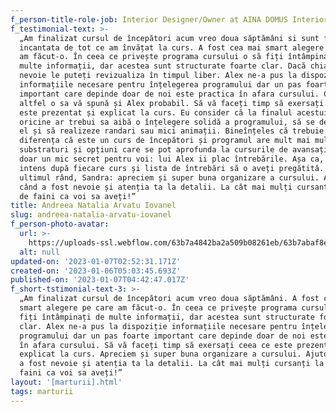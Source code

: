 ```yaml
---
f_person-title-role-job: Interior Designer/Owner at AINA DOMUS Interior
f_testimonial-text: >-
  „Am finalizat cursul de începători acum vreo doua săptămâni si sunt foarte
  incantata de tot ce am învățat la curs. A fost cea mai smart alegere pe care
  am făcut-o. În ceea ce privește programa cursului o să fiți întâmpinați de
  multe informații, dar acestea sunt structurate foarte clar. Dacă chiar este
  nevoie le puteți revizualiza în timpul liber. Alex ne-a pus la dispoziție
  informațiile necesare pentru înțelegerea programului dar un pas foarte
  important care depinde doar de noi este practica în afara cursului. Cum de
  altfel o sa vă spună și Alex probabil. Să vă faceți timp să exersați ceea ce
  este prezentat și explicat la curs. Eu consider că la finalul acestui curs
  oricine ar trebui sa aibă o înțelegere solidă a programului, să se descurce cu
  el și să realizeze randari sau mici animații. Bineînțeles că trebuie să facem
  diferența că este un curs de începători și programul are mult mai multe
  substraturi și opțiuni care se pot aprofunda la cursurile de avansați. Mai am
  doar un mic secret pentru voi: lui Alex ii plac întrebările. Așa ca, studiu
  intens după fiecare curs și lista de întrebări să o aveți pregătită. Și nu în
  ultimul rând, Sandra: apreciem și super buna organizare a cursului. Ajutorul
  când a fost nevoie și atenția ta la detalii. La cât mai mulți cursanți la fel
  de faini ca voi sa aveți!”
title: Andreea Natalia Arvatu Iovanel
slug: andreea-natalia-arvatu-iovanel
f_person-photo-avatar:
  url: >-
    https://uploads-ssl.webflow.com/63b7a4842ba2a509b08261eb/63b7abaf8ed3435a4a157cf3_63999a2ca35a2b53928413ac_Andreea%20Natalia%20Arvatu%20Iovanel.jpg
  alt: null
updated-on: '2023-01-07T02:52:31.171Z'
created-on: '2023-01-06T05:03:45.693Z'
published-on: '2023-01-07T04:42:47.017Z'
f_short-tstimonial-text-3: >-
  „Am finalizat cursul de începători acum vreo doua săptămâni. A fost cea mai
  smart alegere pe care am făcut-o. În ceea ce privește programa cursului o să
  fiți întâmpinați de multe informații, dar acestea sunt structurate foarte
  clar. Alex ne-a pus la dispoziție informațiile necesare pentru înțelegerea
  programului dar un pas foarte important care depinde doar de noi este practica
  în afara cursului. Să vă faceți timp să exersați ceea ce este prezentat și
  explicat la curs. Apreciem și super buna organizare a cursului. Ajutorul când
  a fost nevoie și atenția ta la detalii. La cât mai mulți cursanți la fel de
  faini ca voi sa aveți!”
layout: '[marturii].html'
tags: marturii
---
```



